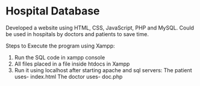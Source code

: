 # Hospital Database
Developed a website using HTML, CSS, JavaScript, PHP and MySQL. Could be used in hospitals by doctors and patients to save time.

Steps to Execute the program using Xampp:
1. Run the SQL code in xampp console
2. All files placed in a file inside htdocs in Xampp
3. Run it using localhost after starting apache and sql servers:
  The patient uses- index.html
  The doctor uses- doc.php
